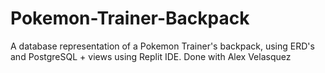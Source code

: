 # Pokemon-Trainer-Backpack
A database representation of a Pokemon Trainer's backpack, using ERD's and PostgreSQL + views using Replit IDE. Done with Alex Velasquez
